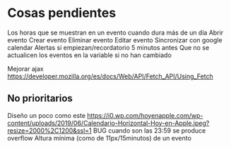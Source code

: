 # Cosas pendientes

Los horas que se muestran en un evento cuando dura más de un día
Abrir evento
Crear evento
Eliminar evento
Editar evento
Sincronizar con google calendar
Alertas si empiezan/recordatorio 5 minutos antes
Que no se actualicen los eventos en la variable si no han cambiado

Mejorar ajax https://developer.mozilla.org/es/docs/Web/API/Fetch_API/Using_Fetch

## No prioritarios

Diseño un poco como este https://i0.wp.com/hoyenapple.com/wp-content/uploads/2019/06/Calendario-Horizontal-Hoy-en-Apple.jpeg?resize=2000%2C1200&ssl=1
BUG cuando son las 23:59 se produce overflow
Altura mínima (como de 11px/15minutos) de un evento
